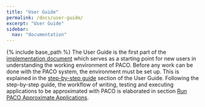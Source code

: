 ```yaml
---
title: "User Guide"
permalink: /docs/user-guide/
excerpt: "User Guide"
sidebar:
  nav: "documentation"
---
```


{% include base_path %}
The User Guide is the first part of the
[implementation document](/paco-cpu/docs/impl-doc.pdf) which serves
as a starting point for new users in understanding the working environment of
PACO.
Before any work can be done with the PACO system, the environment must be set
up. This is explained in the
[step-by-step guide](/paco-cpu/docs/impl-doc.pdf#nameddest=sec:step-by-step-guide)
section of the User Guide.
Following the step-by-step guide, the workflow of writing, testing and executing
applications to be approximated with PACO is elaborated in section
[Run PACO Approximate Applications](/paco-cpu/docs/impl-doc.pdf#nameddest=sec:run-paco).
